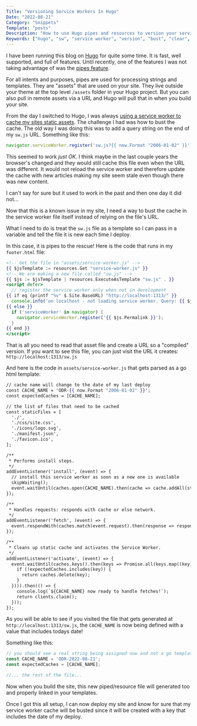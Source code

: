 ```yaml
---
Title: "Versioning Service Workers In Hugo"
Date: "2022-08-21"
Category: "Snippets"
Template: "posts"
Description: "How to use Hugo pipes and resources to version your service worker scripts"
Keywords: ["hugo", "sw", "service worker", "version", "bust", "clear", "script", "resources", "pipes"]
---
```


I have been running this blog on [Hugo](https://gohugo.io/) for quite some time. It is fast, well supported, and full of features. Until recently, one of the features I was not taking advantage of was the [pipes feature](https://gohugo.io/hugo-pipes/introduction/).

For all intents and purposes, pipes are used for processing strings and templates. They are "assets" that are used on your site. They live outside your theme at the top level `/assets` folder in your Hugo project. But you can also pull in remote assets via a URL and Hugo will pull that in when you build your site.

From the day I switched to Hugo, I was always [using a service worker to cache my sites static assets](https://developer.chrome.com/docs/workbox/caching-strategies-overview/#cache-only). The challenge I had was how to bust the cache. The old way I was doing this was to add a query string on the end of my `sw.js` URL. Something like this:

```js
navigator.serviceWorker.register('sw.js?{{ now.Format "2006-01-02" }}');
```

This seemed to work _just OK_. I think maybe in the last couple years the browser's changed and they would still cache this file even when the URL was different. It would not reload the service worker and therefore update the cache with new articles making my site seem stale even though there was new content.

I can't say for sure but it used to work in the past and then one day it did not...

Now that this is a known issue in my site, I need a way to bust the cache in the service worker file itself instead of relying on the file's URL.

What I need to do is treat the `sw.js` file as a template so I can pass in a variable and tell the file it is new each time I deploy.

In this case, it is pipes to the rescue! Here is the code that runs in my `footer.html` file:

```handlebars
<!-- Get the file in "assets/service-worker.js" -->
{{ $jsTemplate := resources.Get "service-worker.js" }}
<!-- We are making a new file called "sw.js" -->
{{ $js := $jsTemplate | resources.ExecuteAsTemplate "sw.js" . }}
<script defer>
  // register the service worker only when not in development
{{ if eq (printf "%v" $.Site.BaseURL) "http://localhost:1313/" }}
  console.info('on localhost - not loading service worker. Query: {{ $js.Permalink }} {{ now.Format "2006-01-02" }}');
{{ else }}
  if ('serviceWorker' in navigator) {
    navigator.serviceWorker.register('{{ $js.Permalink }}');
  }
{{ end }}
</script>
```

That is all you need to read that asset file and create a URL so a "compiled" version. If you want to see this file, you can just visit the URL it creates: `http://localhost:1313/sw.js`

And here is the code in `assets/service-worker.js` that gets parsed as a go html template:

```handlebars
// cache name will change to the date of my last deploy
const CACHE_NAME = 'ODR-{{ now.Format "2006-01-02" }}';
const expectedCaches = [CACHE_NAME];

// the list of files that need to be cached
const staticFiles = [
  './',
  './css/site.css',
  './icons/logo.svg',
  './manifest.json',
  './favicon.ico',
];

/**
 * Performs install steps.
 */
addEventListener('install', (event) => {
  // install this service worker as soon as a new one is available
  skipWaiting();
  event.waitUntil(caches.open(CACHE_NAME).then(cache => cache.addAll(staticFiles)));
});

/**
 * Handles requests: responds with cache or else network.
 */
addEventListener('fetch', (event) => {
  event.respondWith(caches.match(event.request).then(response => response || fetch(event.request)));
});

/**
 * Cleans up static cache and activates the Service Worker.
 */
addEventListener('activate', (event) => {
  event.waitUntil(caches.keys().then(keys => Promise.all(keys.map((key) => {
    if (!expectedCaches.includes(key)) {
      return caches.delete(key);
    }
  }))).then(() => {
    console.log(`${CACHE_NAME} now ready to handle fetches!`);
    return clients.claim();
  }));
});
```

As you will be able to see if you visited the file that gets generated at `http://localhost:1313/sw.js`, the `CACHE_NAME` is now being defined with a value that includes todays date!

Something like this:

```js
// you should see a real string being assigned now and not a go template interpolation
const CACHE_NAME = 'ODR-2022-08-21';
const expectedCaches = [CACHE_NAME];

//... the rest of the file...
```

Now when you build the site, this new piped/resource file will generated too and properly linked in your templates.

Once I got this all setup, I can now deploy my site and know for sure that my service worker cache will be busted since it will be created with a key that includes the date of my deploy.

